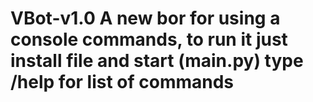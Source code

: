 # VBot-v1.0 A new bor for using a console commands, to run it just install file and start (main.py) type /help for list of commands
